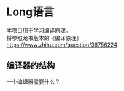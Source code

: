 # Long语言
本项目用于学习编译原理。  
将参照龙书版本的《编译原理》  
https://www.zhihu.com/question/36756224

## 编译器的结构
一个编译器需要什么？

